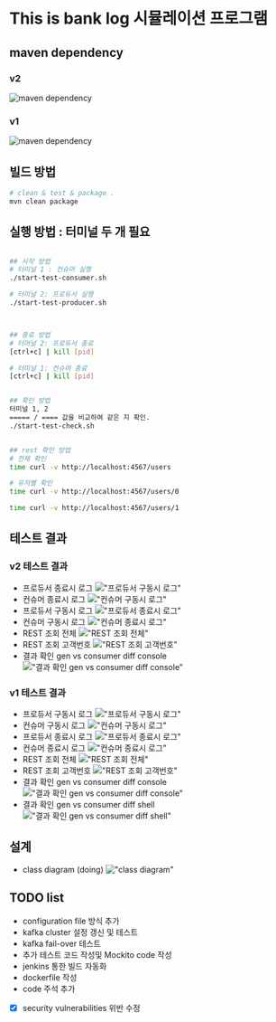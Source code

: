 
# This is bank log 시뮬레이션 프로그램


## maven dependency
### v2
![maven dependency](/images/v2_mvn_dep.png)

### v1
![maven dependency](/images/mvn_dep.png)

## 빌드 방법
```bash
# clean & test & package .
mvn clean package


```


## 실행 방법 : 터미널 두 개 필요
```bash

## 시작 방법
# 터미널 1 : 컨슈머 실행
./start-test-consumer.sh

# 터미널 2: 프로듀서 실행
./start-test-producer.sh



## 종료 방법
# 터머널 2: 프로듀서 종료
[ctrl+c] | kill [pid] 

# 터미널 1: 컨슈머 종료 
[ctrl+c] | kill [pid] 


## 확인 방법
터미널 1, 2  
===== / ==== 값을 비교하여 같은 지 확인.
./start-test-check.sh 


## rest 확인 방법
# 전체 확인 
time curl -v http://localhost:4567/users

# 유저별 확인
time curl -v http://localhost:4567/users/0

time curl -v http://localhost:4567/users/1


```


## 테스트 결과
### v2 테스트 결과
* 프로듀서 종료시 로그
!["프로듀서 구동시 로그"](/images/v2_p1.png)
* 컨슈머 종료시 로그
!["컨슈머 구동시 로그"](/images/v2_c1.png)
* 프로듀서 구동시 로그
!["프로듀서 종료시 로그"](/images/v2_p2.png) 
* 컨슈머 구동시 로그
!["컨슈머 종료시 로그"](/images/v2_c2.png)
* REST 조회 전체
!["REST 조회 전체"](/images/v2_r1.png)
* REST 조회 고객번호
!["REST 조회 고객번호"](/images/v2_r2.png)
* 결과 확인 gen vs consumer diff console
!["결과 확인 gen vs consumer diff console"](/images/v2_o1.png)

### v1 테스트 결과
* 프로듀서 구동시 로그
!["프로듀서 구동시 로그"](/images/p1.png)
* 컨슈머 구동시 로그
!["컨슈머 구동시 로그"](/images/c1.png)
* 프로듀서 종료시 로그
!["프로듀서 종료시 로그"](/images/p2.png) 
* 컨슈머 종료시 로그
!["컨슈머 종료시 로그"](/images/c2.png)
* REST 조회 전체
!["REST 조회 전체"](/images/r1.png)
* REST 조회 고객번호
!["REST 조회 고객번호"](/images/r2.png)
* 결과 확인 gen vs consumer diff console
!["결과 확인 gen vs consumer diff console"](/images/d1.png)
* 결과 확인 gen vs consumer diff shell
!["결과 확인 gen vs consumer diff shell"](/images/d2.png)


## 설계 
* class diagram (doing)
!["class diagram"](/images/class.png)

## TODO list

- configuration file 방식 추가 
- kafka cluster 설정 갱신 및 테스트
- kafka fail-over 테스트
- 추가 테스트 코드 작성및 Mockito code 작성
- jenkins 통한 빌드 자동화
- dockerfile 작성
- code 주석 추가
- [x] security vulnerabilities 위반 수정

